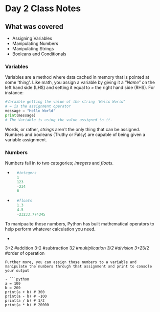 # Day 2 Class Notes

## What was covered
- Assigning Variables
- Manipulating Numbers
- Manipulating Strings
- Booleans and Conditionals

### Variables
Variables are a method where data cached in memory that is pointed at some 'thing'.
Like math, you assign a variable by giving it a *"Name"* on the left hand side (LHS) and setting it equal to *=* the right hand side (RHS).
For instance:

```python
#Varaible getting the value of the string 'Hello World'
# = is the assignment operator
message = "Hello World" 
print(message) 
# The Variable is using the value assigned to it.
```
Words, or rather, *strings* aren't the only thing that can be assigned. Numbers and booleans (Truthy or Falsy) are capable of being given a variable assignment.

### Numbers
Numbers fall in to two categories; *integers* and *floats*. 

- ```python
    #integers
    1
    123
    -234
    0
- ```python
    #floats
    1.3
    4.5
    -23233.774345

To manipualte those numbers, Python has built mathematical operators to help perform whatever calculation you need. 

- ```python
3+2 #addition
3-2 #subtraction
3*2 #multiplication
3/2 #division
3+2*3/2 #order of operation
```
Further more, you can assign those numbers to a variable and manipulate the numbers through that assignment and print to console your output

- ```python
a = 100
b = 200
print(a + b) # 300
print(a - b) # -100
print(a / b) # 1/2
print(a * b) # 20000